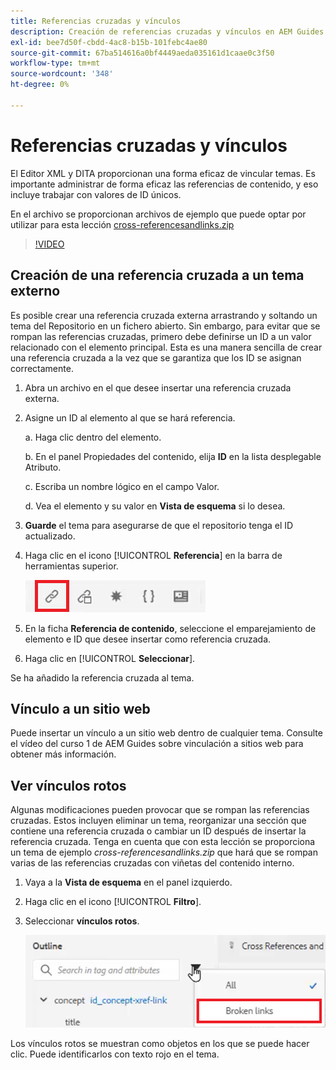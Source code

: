 ```yaml
---
title: Referencias cruzadas y vínculos
description: Creación de referencias cruzadas y vínculos en AEM Guides
exl-id: bee7d50f-cbdd-4ac8-b15b-101febc4ae80
source-git-commit: 67ba514616a0bf4449aeda035161d1caae0c3f50
workflow-type: tm+mt
source-wordcount: '348'
ht-degree: 0%

---
```


# Referencias cruzadas y vínculos

El Editor XML y DITA proporcionan una forma eficaz de vincular temas. Es importante administrar de forma eficaz las referencias de contenido, y eso incluye trabajar con valores de ID únicos.

En el archivo se proporcionan archivos de ejemplo que puede optar por utilizar para esta lección
[cross-referencesandlinks.zip](assets/crossreferencesandlinks.zip)

>[!VIDEO](https://video.tv.adobe.com/v/342764?quality=12&learn=on)

## Creación de una referencia cruzada a un tema externo

Es posible crear una referencia cruzada externa arrastrando y soltando un tema del Repositorio en un fichero abierto. Sin embargo, para evitar que se rompan las referencias cruzadas, primero debe definirse un ID a un valor relacionado con el elemento principal. Esta es una manera sencilla de crear una referencia cruzada a la vez que se garantiza que los ID se asignan correctamente.

1. Abra un archivo en el que desee insertar una referencia cruzada externa.

1. Asigne un ID al elemento al que se hará referencia.

   a. Haga clic dentro del elemento.

   b. En el panel Propiedades del contenido, elija **ID** en la lista desplegable Atributo.

   c. Escriba un nombre lógico en el campo Valor.

   d. Vea el elemento y su valor en **Vista de esquema** si lo desea.

1. **Guarde** el tema para asegurarse de que el repositorio tenga el ID actualizado.

1. Haga clic en el icono [!UICONTROL **Referencia**] en la barra de herramientas superior.

   ![Barra de herramientas](images/lesson-7/references-icon.png)

1. En la ficha **Referencia de contenido**, seleccione el emparejamiento de elemento e ID que desee insertar como referencia cruzada.

1. Haga clic en [!UICONTROL **Seleccionar**].

Se ha añadido la referencia cruzada al tema.

## Vínculo a un sitio web

Puede insertar un vínculo a un sitio web dentro de cualquier tema. Consulte el vídeo del curso 1 de AEM Guides sobre vinculación a sitios web para obtener más información.


## Ver vínculos rotos

Algunas modificaciones pueden provocar que se rompan las referencias cruzadas. Estos incluyen eliminar un tema, reorganizar una sección que contiene una referencia cruzada o cambiar un ID después de insertar la referencia cruzada. Tenga en cuenta que con esta lección se proporciona un tema de ejemplo _cross-referencesandlinks.zip_ que hará que se rompan varias de las referencias cruzadas con viñetas del contenido interno.

1. Vaya a la **Vista de esquema** en el panel izquierdo.

1. Haga clic en el icono [!UICONTROL **Filtro**].

1. Seleccionar **vínculos rotos**.

   ![Lista desplegable de filtros](images/lesson-7/broken-links.png)

Los vínculos rotos se muestran como objetos en los que se puede hacer clic. Puede identificarlos con texto rojo en el tema.
